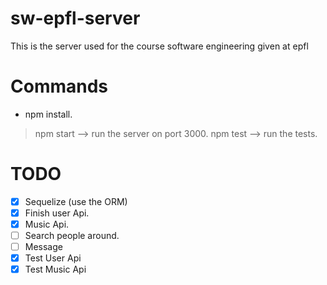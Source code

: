 # sw-epfl-server
This is the server used for the course software engineering given at epfl

# Commands

- npm install.

 > npm start --> run the server on port 3000.
 > npm test --> run the tests.

# TODO 

- [x] Sequelize (use the ORM)
- [x] Finish user Api.
- [x] Music Api. 
- [ ] Search people around.
- [ ] Message
- [x] Test User Api
- [x] Test Music Api
